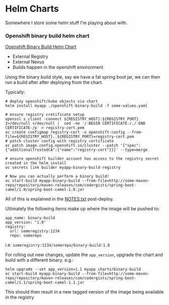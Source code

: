 # Helm Charts

Somewhere I store some helm stuff I'm playing about with.

### Openshift binary build helm chart

[Openshift Binary Build Helm Chart](./openshift-binary-build)

- External Registry
- External Nexus
- Builds happen in the openshift environment

Using the binary build style, say we have a fat spring boot jar, we can then run a build after after deploying from the chart.

Typically:

```
# deploy openshift/kube objects via chart
helm install myapp ./openshift-binary-build -f some-values.yaml

# ensure registry cretificate setup
openssl s_client -connect ${REGISTRY_HOST}:${REGISTRY_PORT} 2>/dev/null </dev/null |  sed -ne '/-BEGIN CERTIFICATE-/,/-END CERTIFICATE-/p' > registry-cert.pem
oc create configmap registry-cert -n openshift-config --from-file=${REGISTRY_HOST}..${REGISTRY_PORT}=registry-cert.pem
# patch cluster config with registry certificate
oc patch image.config.openshift.io/cluster --patch '{"spec":{"additionalTrustedCA":{"name":"registry-cert"}}}' --type=merge

# ensure openshift builder account has access to the registry secret created in the helm install
oc secrets link builder myapp-binary-build-registry

# Now you can actually perform a binary build!
oc start-build myapp-binary-build --from-file=http://some-maven-repo/repository/maven-releases/com/codergists/spring-boot-camel/1.0/spring-boot-camel-1.0.jar
```

All of this is explained in the [NOTES.txt](./openshift-binary-build/templates/NOTES.txt) post-deploy.

Ultimately the following items make up where the image will be pushed to:
```
app_name: binary-build
app_version: "1.0"
registry:
  url: someregistry:1234
  repo: somerepo
```
i.e. `someregistry:1234/somerepo/binary-build:1.0`

For rolling out new changes, update the `app_version`, upgrade the chart and build with a different binary. e.g.:

```
helm upgrade --set app_version=1.1 myapp charts/binary-build
oc start-build myapp-binary-build --from-file=http://some-maven-repo/repository/maven-releases/com/codergists/spring-boot-camel/1.1/spring-boot-camel-1.1.jar
```
This should then result in a new tagged version of the image being available in the registry